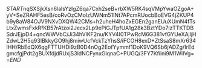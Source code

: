 $START$nqSXSjkXsn6lalsYzIgZ6qa7Cxh2seB+rbXW5RK4sqVMpYwaOZgoA+yV+SeZRAHF5esB/coRvOzCMolzUWNm51INt7APcmRUocbBoEVG4jZKUP4b9y8aW84OJV9NXvDXQW42CMs+h2uheH4hoZxEGEn2ganEUuXUmN4fTsLtxZwmsFxkRfKB57rAtzoi2Jecx2Lp9ePiGJTpfUA1g28k3BztYDo7IzTTKTDBSdrJEjpD4+qncWWVbC/Ji34hVlKF2nu/KYV4I0TPwRcM6G381vfGYUeXAjljHZdwL2H5q93IBkkyGO9hj8miwUcfVckTzYhsS/iFCOH8exD+ZtSsaS8mXr634IHH/RbEdQX6qgFTTUHDi9zB0D4nOg2EofYymmf1DoK9VQ6Sb6jADZg/IrEdgmcfgjPdt2gBUXfdjdRUxjS3ldNCFynxGlqnaC+PUGQ/3FY7Kfiini9M1WiIVg==$END$